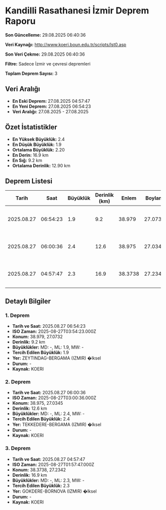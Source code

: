 # Kandilli Rasathanesi İzmir Deprem Raporu

**Son Güncelleme:** 29.08.2025 06:40:36

**Veri Kaynağı:** http://www.koeri.boun.edu.tr/scripts/lst0.asp

**Son Veri Çekme:** 29.08.2025 06:40:36

**Filtre:** Sadece İzmir ve çevresi depremleri

**Toplam Deprem Sayısı:** 3

## Veri Aralığı

- **En Eski Deprem:** 27.08.2025 04:57:47
- **En Yeni Deprem:** 27.08.2025 06:54:23
- **Veri Aralığı:** 27.08.2025 - 27.08.2025

## Özet İstatistikler

- **En Yüksek Büyüklük:** 2.4
- **En Düşük Büyüklük:** 1.9
- **Ortalama Büyüklük:** 2.20
- **En Derin:** 16.9 km
- **En Sığ:** 9.2 km
- **Ortalama Derinlik:** 12.90 km

## Deprem Listesi

| Tarih | Saat | Büyüklük | Derinlik (km) | Enlem | Boylam | Konum | Durum |
|-------|------|----------|---------------|-------|--------|-------|-------|
| 2025.08.27 | 06:54:23 | 1.9 | 9.2 | 38.979 | 27.0732 | ZEYTINDAG-BERGAMA (IZMIR) �lksel | - |
| 2025.08.27 | 06:00:36 | 2.4 | 12.6 | 38.975 | 27.0345 | TEKKEDERE-BERGAMA (IZMIR) �lksel | - |
| 2025.08.27 | 04:57:47 | 2.3 | 16.9 | 38.3738 | 27.2342 | GOKDERE-BORNOVA (IZMIR) �lksel | - |

## Detaylı Bilgiler

### 1. Deprem

- **Tarih ve Saat:** 2025.08.27 06:54:23
- **ISO Zaman:** 2025-08-27T03:54:23.000Z
- **Konum:** 38.979, 27.0732
- **Derinlik:** 9.2 km
- **Büyüklükler:** MD: -, ML: 1.9, MW: -
- **Tercih Edilen Büyüklük:** 1.9
- **Yer:** ZEYTINDAG-BERGAMA (IZMIR) �lksel
- **Durum:** -
- **Kaynak:** KOERI

### 2. Deprem

- **Tarih ve Saat:** 2025.08.27 06:00:36
- **ISO Zaman:** 2025-08-27T03:00:36.000Z
- **Konum:** 38.975, 27.0345
- **Derinlik:** 12.6 km
- **Büyüklükler:** MD: -, ML: 2.4, MW: -
- **Tercih Edilen Büyüklük:** 2.4
- **Yer:** TEKKEDERE-BERGAMA (IZMIR) �lksel
- **Durum:** -
- **Kaynak:** KOERI

### 3. Deprem

- **Tarih ve Saat:** 2025.08.27 04:57:47
- **ISO Zaman:** 2025-08-27T01:57:47.000Z
- **Konum:** 38.3738, 27.2342
- **Derinlik:** 16.9 km
- **Büyüklükler:** MD: -, ML: 2.3, MW: -
- **Tercih Edilen Büyüklük:** 2.3
- **Yer:** GOKDERE-BORNOVA (IZMIR) �lksel
- **Durum:** -
- **Kaynak:** KOERI

